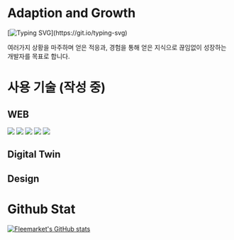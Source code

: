 # Adaption and Growth

[![Typing SVG](https://readme-typing-svg.demolab.com/?lines=Just+Do+It!;)](https://git.io/typing-svg)

여러가지 상황을 마주하며 얻은 적응과, 경험을 통해 얻은 지식으로 끊임없이 성장하는 개발자를 목표로 합니다.


# 사용 기술 (작성 중)

## WEB
<img src="https://img.shields.io/badge/react-19232a.svg?style=for-the-badge&logo=react&logoColor=61DAFB" /> <img src="https://img.shields.io/badge/HTML5-E34F26.svg?style=for-the-badge&logo=html5&logoColor=eeeeee" /> <img src="https://img.shields.io/badge/CSS3-1572B6.svg?style=for-the-badge&logo=CSS3&logoColor=f9f9f9" /> <img src="https://img.shields.io/badge/JAVASCRIPT-1f1f1f.svg?style=for-the-badge&logo=Javascript&logoColor=F7DF1E" /> <img src="https://img.shields.io/badge/Next.js-eeeeee.svg?style=for-the-badge&logo=Javascript&logoColor=000000" /> 

## Digital Twin


## Design



# Github Stat

[![Fleemarket's GitHub stats](https://github-readme-stats.vercel.app/api?username=fleemarket)](https://github.com/anuraghazra/github-readme-stats)
